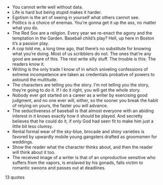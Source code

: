  - You cannot write well without data.
 - Life is hard but being stupid makes it harder.
 - Egotism is the art of seeing in yourself what others cannot see.
 - Politics is a choice of enemas. You’re gonna get it up the ass, no matter what you do.
 - The Red Sox are a religion. Every year we re-enact the agony and the temptation in the Garden. Baseball child’s play? Hell, up here in Boston it’s a passion play.
 - A cop told me, a long time ago, that there’s no substitute for knowing what you’re doing. Most of us scribblers do not. The ones that’re any good are aware of this. The rest write silly stuff. The trouble is this: The readers know it.
 - Writing is the only trade I know of in which sniveling confessions of extreme incompetence are taken as credentials probative of powers to astound the multitude.
 - The characters are telling you the story. I’m not telling you the story, they’re going to do it. If I do it right, you will get the whole story.
 - Nobody ever got started on a career as a writer by exercising good judgment, and no one ever will, either, so the sooner you break the habit of relying on yours, the faster you will advance.
 - The seductiveness of baseball is that almost everyone with an abiding interest in it knows exactly how it should be played. And secretly believes that he could do it, if only God had seen fit to make him just a little bit less clumsy.
 - Rental formal wear of the sky-blue, brocade and shiny varieties is favored by upwardly mobile young gangsters drafted as groomsmen for weddings.
 - Show the reader what the character thinks about, and then the reader will think about it too.
 - The received image of a writer is that of an unproductive sensitive who suffers from the vapors, is enslaved by his gonads, falls victim to romantic swoons and passes out at deadlines.

13 quotes